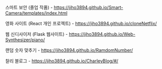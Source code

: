 스마트 보안 (졸업 작품) - https://jiho3894.github.io/Smart-Camera/templates/index.html

영화 사이트 (React 개인 프로젝트) - https://jiho3894.github.io/cloneNetflix/

웹 신디사이저 (Flask 웹사이트) - https://jiho3894.github.io/Web-Synthesizer/piano/

랜덤 숫자 맞추기 - https://jiho3894.github.io/RamdomNumber/

찰리 블로그 - https://jiho3894.github.io/CharleyBlog/#/
